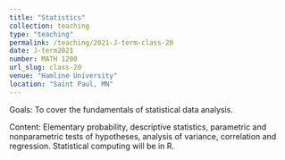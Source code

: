 ```yaml
---
title: "Statistics"
collection: teaching
type: "teaching"
permalink: /teaching/2021-J-term-class-20
date: J-term2021
number: MATH 1200
url_slug: class-20
venue: "Hamline University"
location: "Saint Paul, MN"
---
```


Goals: To cover the fundamentals of statistical data analysis.

Content: Elementary probability, descriptive statistics, parametric and nonparametric tests of hypotheses, analysis of variance, correlation and regression. Statistical computing will be in R.
